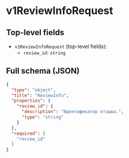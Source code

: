 # v1ReviewInfoRequest

## Top-level fields
- `v1ReviewInfoRequest` (top-level fields):
  - `review_id`: `string`

## Full schema (JSON)
```json
{
  "type": "object",
  "title": "ReviewInfo",
  "properties": {
    "review_id": {
      "description": "Идентификатор отзыва.",
      "type": "string"
    }
  },
  "required": [
    "review_id"
  ]
}
```
